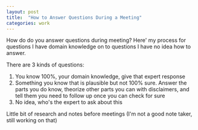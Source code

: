 ```yaml
---
layout: post
title:  "How to Answer Questions During a Meeting"
categories: work
---
```

How do do you answer questions during meeting? Here' my process for questions I have domain knowledge on to questions I have no idea how to answer.

There are 3 kinds of questions:

1. You know 100%, your domain knowledge, give that expert response
1. Something you know that is plausible but not 100% sure. Answer the parts you do know, theorize other parts you can with disclaimers, and tell them you need to follow up once you can check for sure
1. No idea, who's the expert to ask about this

Little bit of research and notes before meetings (I'm not a good note taker, still working on that)